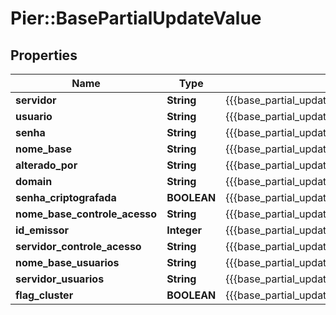 # Pier::BasePartialUpdateValue

## Properties
Name | Type | Description | Notes
------------ | ------------- | ------------- | -------------
**servidor** | **String** | {{{base_partial_update_servidor_value}}} | 
**usuario** | **String** | {{{base_partial_update_usuario_value}}} | 
**senha** | **String** | {{{base_partial_update_senha_value}}} | 
**nome_base** | **String** | {{{base_partial_update_nome_base_value}}} | 
**alterado_por** | **String** | {{{base_partial_update_alterado_por_value}}} | 
**domain** | **String** | {{{base_partial_update_domain_value}}} | [optional] 
**senha_criptografada** | **BOOLEAN** | {{{base_partial_update_senha_criptografada_value}}} | 
**nome_base_controle_acesso** | **String** | {{{base_partial_update_nome_base_controle_acesso_value}}} | 
**id_emissor** | **Integer** | {{{base_partial_update_id_emissor_value}}} | [optional] 
**servidor_controle_acesso** | **String** | {{{base_partial_update_servidor_controle_acesso_value}}} | 
**nome_base_usuarios** | **String** | {{{base_partial_update_nome_base_usuarios_value}}} | 
**servidor_usuarios** | **String** | {{{base_partial_update_servidor_usuarios_value}}} | 
**flag_cluster** | **BOOLEAN** | {{{base_partial_update_flag_cluster_value}}} | 


